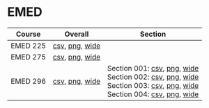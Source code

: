 # EMED

| Course | Overall | Section |
| ------ | ------- | ------- |
| EMED 225 | [csv](https://github.com/UCSD-Historical-Enrollment-Data/2023Fall/blob/main/overall/EMED%20225.csv), [png](https://raw.githubusercontent.com/UCSD-Historical-Enrollment-Data/2023Fall/main/plot_overall/EMED%20225.png), [wide](https://raw.githubusercontent.com/UCSD-Historical-Enrollment-Data/2023Fall/main/plot_overall_wide/EMED%20225.png) |  |
| EMED 275 | [csv](https://github.com/UCSD-Historical-Enrollment-Data/2023Fall/blob/main/overall/EMED%20275.csv), [png](https://raw.githubusercontent.com/UCSD-Historical-Enrollment-Data/2023Fall/main/plot_overall/EMED%20275.png), [wide](https://raw.githubusercontent.com/UCSD-Historical-Enrollment-Data/2023Fall/main/plot_overall_wide/EMED%20275.png) |  |
| EMED 296 | [csv](https://github.com/UCSD-Historical-Enrollment-Data/2023Fall/blob/main/overall/EMED%20296.csv), [png](https://raw.githubusercontent.com/UCSD-Historical-Enrollment-Data/2023Fall/main/plot_overall/EMED%20296.png), [wide](https://raw.githubusercontent.com/UCSD-Historical-Enrollment-Data/2023Fall/main/plot_overall_wide/EMED%20296.png) | Section 001: [csv](https://github.com/UCSD-Historical-Enrollment-Data/2023Fall/blob/main/section/EMED%20296_001.csv), [png](https://raw.githubusercontent.com/UCSD-Historical-Enrollment-Data/2023Fall/main/plot_section/EMED%20296_001.png), [wide](https://raw.githubusercontent.com/UCSD-Historical-Enrollment-Data/2023Fall/main/plot_section_wide/EMED%20296_001.png)<br>Section 002: [csv](https://github.com/UCSD-Historical-Enrollment-Data/2023Fall/blob/main/section/EMED%20296_002.csv), [png](https://raw.githubusercontent.com/UCSD-Historical-Enrollment-Data/2023Fall/main/plot_section/EMED%20296_002.png), [wide](https://raw.githubusercontent.com/UCSD-Historical-Enrollment-Data/2023Fall/main/plot_section_wide/EMED%20296_002.png)<br>Section 003: [csv](https://github.com/UCSD-Historical-Enrollment-Data/2023Fall/blob/main/section/EMED%20296_003.csv), [png](https://raw.githubusercontent.com/UCSD-Historical-Enrollment-Data/2023Fall/main/plot_section/EMED%20296_003.png), [wide](https://raw.githubusercontent.com/UCSD-Historical-Enrollment-Data/2023Fall/main/plot_section_wide/EMED%20296_003.png)<br>Section 004: [csv](https://github.com/UCSD-Historical-Enrollment-Data/2023Fall/blob/main/section/EMED%20296_004.csv), [png](https://raw.githubusercontent.com/UCSD-Historical-Enrollment-Data/2023Fall/main/plot_section/EMED%20296_004.png), [wide](https://raw.githubusercontent.com/UCSD-Historical-Enrollment-Data/2023Fall/main/plot_section_wide/EMED%20296_004.png) |
